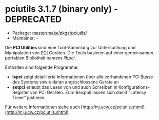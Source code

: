 # pciutils 3.1.7 (binary only) - DEPRECATED
 - Package: [master/make/pkgs/pciutils/](https://github.com/Freetz-NG/freetz-ng/tree/master/make/pkgs/pciutils/)
 - Maintainer: -

Die **PCI Utilities** sind eine Tool-Sammlung zur Untersuchung und
Manipulation von
[PCI](http://de.wikipedia.org/wiki/Peripheral_Component_Interconnect)
Geräten. Die Tools basieren auf einer gemeinsamen, portablen Bibliothek
namens *libpci*.

Enthalten sind folgende Programme:

-   **lspci** zeigt detaillierte Informationen über alle vorhandenen PCI
    Busse des Systems sowie daran angeschlossene Geräte an
-   **setpci** erlaubt das Lesen von und auch Schreiben in
    Konfigurations-Register von PCI Geräten. Zum Beispiel lassen sich
    damit "Latency Timer" justieren.

Für weitere Informationen siehe auch
[http://mj.ucw.cz/pciutils.shtml](http://mj.ucw.cz/pciutils.shtml)


